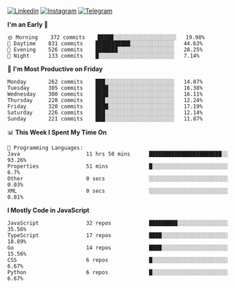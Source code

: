 [![Linkedin](https://img.shields.io/badge/-Archie-blue?style=flat-square&labelColor=gray&logo=Linkedin&logoColor=white&link=https://www.linkedin.com/in/archisdi)](https://www.linkedin.com/in/archisdi)
[![Instagram](https://img.shields.io/badge/-@archisdi-orange?style=flat-square&labelColor=gray&logo=Instagram&logoColor=white&link=https://www.instagram.com/archisdi)](https://www.instagram.com/archisdi)
[![Telegram](https://img.shields.io/badge/-aai-informational?style=flat-square&labelColor=gray&logo=telegram&logoColor=white&link=https://t.me/archisdi)](https://t.me/archisdi)

<!--START_SECTION:waka-->
**I'm an Early 🐤** 

```text
🌞 Morning    372 commits    █████░░░░░░░░░░░░░░░░░░░░   19.98% 
🌆 Daytime    831 commits    ███████████░░░░░░░░░░░░░░   44.63% 
🌃 Evening    526 commits    ███████░░░░░░░░░░░░░░░░░░   28.25% 
🌙 Night      133 commits    █░░░░░░░░░░░░░░░░░░░░░░░░   7.14%

```
📅 **I'm Most Productive on Friday** 

```text
Monday       262 commits    ███░░░░░░░░░░░░░░░░░░░░░░   14.07% 
Tuesday      305 commits    ████░░░░░░░░░░░░░░░░░░░░░   16.38% 
Wednesday    300 commits    ████░░░░░░░░░░░░░░░░░░░░░   16.11% 
Thursday     228 commits    ███░░░░░░░░░░░░░░░░░░░░░░   12.24% 
Friday       320 commits    ████░░░░░░░░░░░░░░░░░░░░░   17.19% 
Saturday     226 commits    ███░░░░░░░░░░░░░░░░░░░░░░   12.14% 
Sunday       221 commits    ███░░░░░░░░░░░░░░░░░░░░░░   11.87%

```


📊 **This Week I Spent My Time On** 

```text
💬 Programming Languages: 
Java                     11 hrs 50 mins      ███████████████████████░░   93.26% 
Properties               51 mins             █░░░░░░░░░░░░░░░░░░░░░░░░   6.7% 
Other                    0 secs              ░░░░░░░░░░░░░░░░░░░░░░░░░   0.03% 
XML                      0 secs              ░░░░░░░░░░░░░░░░░░░░░░░░░   0.01%

```

**I Mostly Code in JavaScript** 

```text
JavaScript               32 repos            █████████░░░░░░░░░░░░░░░░   35.56% 
TypeScript               17 repos            ████░░░░░░░░░░░░░░░░░░░░░   18.89% 
Go                       14 repos            ████░░░░░░░░░░░░░░░░░░░░░   15.56% 
CSS                      6 repos             █░░░░░░░░░░░░░░░░░░░░░░░░   6.67% 
Python                   6 repos             █░░░░░░░░░░░░░░░░░░░░░░░░   6.67%

```



<!--END_SECTION:waka-->